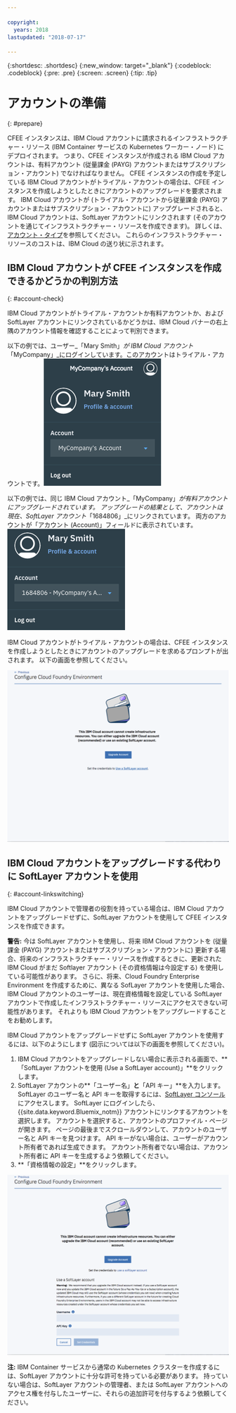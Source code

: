 ```yaml
---

copyright:
  years: 2018
lastupdated: "2018-07-17"

---
```


{:shortdesc: .shortdesc}
{:new_window: target="_blank"}
{:codeblock: .codeblock}
{:pre: .pre}
{:screen: .screen}
{:tip: .tip}

# アカウントの準備
{: #prepare}

CFEE インスタンスは、IBM Cloud アカウントに請求されるインフラストラクチャー・リソース (IBM Container サービスの Kubernetes ワーカー・ノード) にデプロイされます。 つまり、CFEE インスタンスが作成される IBM Cloud アカウントは、有料アカウント (従量課金 (PAYG) アカウントまたはサブスクリプション・アカウント) でなければなりません。  CFEE インスタンスの作成を予定している IBM Cloud アカウントがトライアル・アカウントの場合は、CFEE インスタンスを作成しようとしたときにアカウントのアップグレードを要求されます。  IBM Cloud アカウントが (トライアル・アカウントから従量課金 (PAYG) アカウントまたはサブスクリプション・アカウントに) アップグレードされると、IBM Cloud アカウントは、SoftLayer アカウントにリンクされます (そのアカウントを通じてインフラストラクチャー・リソースを作成できます)。 詳しくは、[アカウント・タイプ](https://console.bluemix.net/docs/account/index.html#accounts)を参照してください。 これらのインフラストラクチャー・リソースのコストは、IBM Cloud の送り状に示されます。

## IBM Cloud アカウントが CFEE インスタンスを作成できるかどうかの判別方法
{: #account-check}

IBM Cloud アカウントがトライアル・アカウントか有料アカウントか、および SoftLayer アカウントにリンクされているかどうかは、IBM Cloud バナーの右上隅のアカウント情報を確認することによって判別できます。

以下の例では、ユーザー_「Mary Smith」_が IBM Cloud アカウント_「MyCompany」_にログインしています。このアカウントはトライアル・アカウントです。![アカウントの確認](img/AccountExample_1.png)

以下の例では、同じ IBM Cloud アカウント_「MyCompany」_が有料アカウントにアップグレードされています。  アップグレードの結果として、アカウントは現在、SoftLayer アカウント_「1684806」_にリンクされています。  両方のアカウントが「アカウント (Account)」フィールドに表示されています。
![アカウントの確認](img/AccountExample_2.png)

IBM Cloud アカウントがトライアル・アカウントの場合は、CFEE インスタンスを作成しようとしたときにアカウントのアップグレードを求めるプロンプトが出されます。 以下の画面を参照してください。

![アカウントの確認](img/UpgradeAccountPage_1.png)

## IBM Cloud アカウントをアップグレードする代わりに SoftLayer アカウントを使用
{: #account-linkswitching}

IBM Cloud アカウントで管理者の役割を持っている場合は、IBM Cloud アカウントをアップグレードせずに、SoftLayer アカウントを使用して CFEE インスタンスを作成できます。


**警告:** 今は SoftLayer アカウントを使用し、将来 IBM Cloud アカウントを (従量課金 (PAYG) アカウントまたはサブスクリプション・アカウントに) 更新する場合、将来のインフラストラクチャー・リソースを作成するときに、更新された IBM Cloud がまだ Softlayer アカウント (その資格情報は今設定する) を使用している可能性があります。 さらに、将来、Cloud Foundry Enterprise Environment を作成するために、異なる SofLayer アカウントを使用した場合、IBM Cloud アカウントのユーザーは、現在資格情報を設定している SoftLayer アカウントで作成したインフラストラクチャー・リソースにアクセスできない可能性があります。 それよりも IBM Cloud アカウントをアップグレードすることをお勧めします。

IBM Cloud アカウントをアップグレードせずに SoftLayer アカウントを使用するには、以下のようにします (図示については以下の画面を参照してください)。
1. IBM Cloud アカウントをアップグレードしない場合に表示される画面で、**「SoftLayer アカウントを使用 (Use a SoftLayer account)」**をクリックします。
2. SoftLayer アカウントの**「ユーザー名」**と**「API キー」**を入力します。 SoftLayer のユーザー名と API キーを取得するには、[SoftLayer コンソール](https://control.softlayer.com)にアクセスします。 SoftLayer にログインしたら、{{site.data.keyword.Bluemix_notm}} アカウントにリンクするアカウントを選択します。 アカウントを選択すると、アカウントのプロファイル・ページが開きます。 ページの最後までスクロールダウンして、アカウントのユーザー名と API キーを見つけます。 API キーがない場合は、ユーザーがアカウント所有者であれば生成できます。 アカウント所有者でない場合は、アカウント所有者に API キーを生成するよう依頼してください。
3. **「資格情報の設定」**をクリックします。

![アカウントの確認](img/UpgradeAccountPage_2.png)

**注:** IBM Container サービスから通常の Kubernetes クラスターを作成するには、SoftLayer アカウントに十分な許可を持っている必要があります。 持っていない場合は、SoftLayer アカウントの管理者、または SoftLayer アカウントへのアクセス権を付与したユーザーに、それらの追加許可を付与するよう依頼してください。
